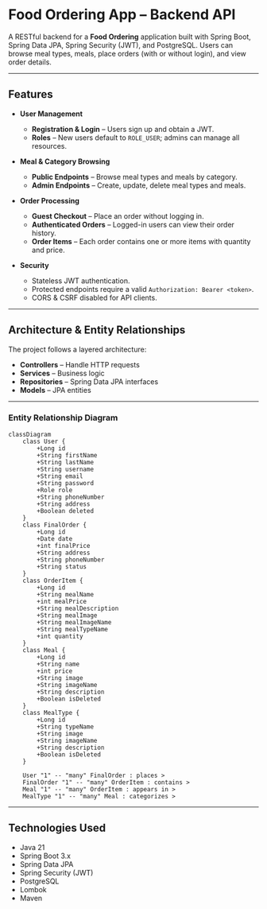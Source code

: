 # Food Ordering App – Backend API

A RESTful backend for a **Food Ordering** application built with Spring Boot, Spring Data JPA, Spring Security (JWT), and PostgreSQL. Users can browse meal types, meals, place orders (with or without login), and view order details.

----

## Features

- **User Management**  
  - **Registration & Login** – Users sign up and obtain a JWT.  
  - **Roles** – New users default to `ROLE_USER`; admins can manage all resources.

- **Meal & Category Browsing**  
  - **Public Endpoints** – Browse meal types and meals by category.  
  - **Admin Endpoints** – Create, update, delete meal types and meals.

- **Order Processing**  
  - **Guest Checkout** – Place an order without logging in.  
  - **Authenticated Orders** – Logged-in users can view their order history.  
  - **Order Items** – Each order contains one or more items with quantity and price.

- **Security**  
  - Stateless JWT authentication.  
  - Protected endpoints require a valid `Authorization: Bearer <token>`.  
  - CORS & CSRF disabled for API clients.

----

## Architecture & Entity Relationships

The project follows a layered architecture:

- **Controllers** – Handle HTTP requests  
- **Services** – Business logic  
- **Repositories** – Spring Data JPA interfaces  
- **Models** – JPA entities  
----
### Entity Relationship Diagram
```mermaid
classDiagram
    class User {
        +Long id
        +String firstName
        +String lastName
        +String username
        +String email
        +String password
        +Role role
        +String phoneNumber
        +String address
        +Boolean deleted
    }
    class FinalOrder {
        +Long id
        +Date date
        +int finalPrice
        +String address
        +String phoneNumber
        +String status
    }
    class OrderItem {
        +Long id
        +String mealName
        +int mealPrice
        +String mealDescription
        +String mealImage
        +String mealImageName
        +String mealTypeName
        +int quantity
    }
    class Meal {
        +Long id
        +String name
        +int price
        +String image
        +String imageName
        +String description
        +Boolean isDeleted
    }
    class MealType {
        +Long id
        +String typeName
        +String image
        +String imageName
        +String description
        +Boolean isDeleted
    }

    User "1" -- "many" FinalOrder : places >
    FinalOrder "1" -- "many" OrderItem : contains >
    Meal "1" -- "many" OrderItem : appears in >
    MealType "1" -- "many" Meal : categorizes >

```
----
## Technologies Used
  - Java 21
  - Spring Boot 3.x
  - Spring Data JPA
  - Spring Security (JWT)
  - PostgreSQL
  - Lombok
  - Maven
